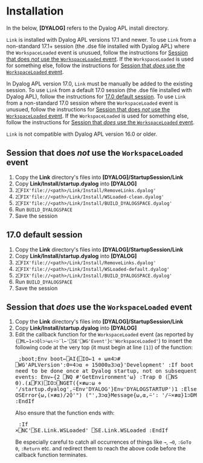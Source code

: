 # Installation

In the below, **[DYALOG]** refers to the Dyalog APL install directory.

`Link` is installed with Dyalog APL versions 17.1 and newer. To use `Link` from a non-standard 17.1+ session (the .dse file installed with Dyalog APL) where the `WorkspaceLoaded` event is unusued, follow the instructions for [Session that does *not* use the `WorkspaceLoaded` event](#session-that-does-not-use-the-workspaceloaded-event). If the `WorkspaceLoaded` is used for something else, follow the instructions for [Session that *does* use the `WorkspaceLoaded` event](#session-that-does-use-the-workspaceloaded-event).

In Dyalog APL version 17.0, `Link` must be manually be added to the existing session. To use `Link` from a default 17.0 session (the .dse file installed with Dyalog APL), follow the instructions for [17.0 default session](https://github.com/abrudz/Link/blob/master/Install/README.md#170-default-session). To use `Link` from a non-standard 17.0 session where the `WorkspaceLoaded` event is unusued, follow the instructions for [Session that does *not* use the `WorkspaceLoaded` event](#session-that-does-not-use-the-workspaceloaded-event). If the `WorkspaceLoaded` is used for something else, follow the instructions for [Session that *does* use the `WorkspaceLoaded` event](#session-that-does-use-the-workspaceloaded-event).

`Link` is not compatible with Dyalog APL version 16.0 or older.

## Session that does *not* use the `WorkspaceLoaded` event

1. Copy the **Link** directory's files into **[DYALOG]/StartupSession/Link**
1. Copy **Link/Install/startup.dyalog** into **[DYALOG]**
1. `2⎕FIX'file://<path>/Link/Install/RemoveLinks.dyalog'`
1. `2⎕FIX'file://<path>/Link/Install/WSLoaded-clean.dyalog'`
1. `2⎕FIX'file://<path>/Link/Install/BUILD_DYALOGSPACE.dyalog'`
1. Run `BUILD_DYALOGSPACE`
1. Save the session

## 17.0 default session

1. Copy the **Link** directory's files into **[DYALOG]/StartupSession/Link**
1. Copy **Link/Install/startup.dyalog** into **[DYALOG]**
1. `2⎕FIX'file://<path>/Link/Install/RemoveLinks.dyalog'`
1. `2⎕FIX'file://<path>/Link/Install/WSLoaded-default.dyalog'`
1. `2⎕FIX'file://<path>/Link/Install/BUILD_DYALOGSPACE.dyalog'`
1. Run `BUILD_DYALOGSPACE`
1. Save the session

## Session that *does* use the `WorkspaceLoaded` event

1. Copy the **Link** directory's files into **[DYALOG]/StartupSession/Link**
1. Copy **Link/Install/startup.dyalog** into **[DYALOG]**
1. Edit the callback function for the `WorkspaceLoaded` event (as reported by `{⎕ML←1⋄⊃⌽l⊃⍨⍵⍳⍨⊃¨l←'⎕SE'⎕WG'Event'}⊂'WorkspaceLoaded'`) to insert the following code at the very top (it must begin at line `[1]`) of the function:<pre>
 ;boot;Env
 boot←⎕AI{⎕IO←1 ⋄ ⍵≡4⊃# ⎕WG'APLVersion':0=4⊃⍺ ⋄ 15000≥3⊃⍺}'Development'
 :If boot ⍝ These things need to be done once at Dyalog startup, not on subsequent WSLoaded events:
     Env←{2 ⎕NQ #'GetEnvironment'⍵}
     :Trap 0
         (⎕NS ⍬).(⍎⎕FX)⎕IO⊃⎕NGET({×≢⍵:⍵ ⋄ '/startup.dyalog',⍨Env'DYALOG'}Env'DYALOGSTARTUP')1
     :Else
         ⍞←⎕DMX{⎕IO←1 ⋄ OSError{⍵,(×≢⍺)/2⌽'") ("',3⊃⍺}Message{⍵,⍺,⍨': '/⍨×≢⍺}1⊃DM}⍬
     :EndTrap
 :EndIf</pre>Also ensure that the function ends with:<pre>
 :If ×⎕NC'⎕SE.Link.WSLoaded'
     ⎕SE.Link.WSLoaded
 :EndIf</pre>Be especially careful to catch all occurrences of things like `→`, `→0`, `:GoTo 0`, `:Return` etc. and redirect them to reach the above code before the callback function terminates.
